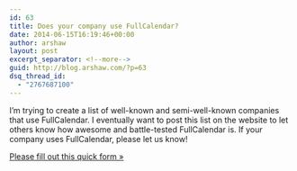 ```yaml
---
id: 63
title: Does your company use FullCalendar?
date: 2014-06-15T16:19:46+00:00
author: arshaw
layout: post
excerpt_separator: <!--more-->
guid: http://blog.arshaw.com/?p=63
dsq_thread_id:
  - "2767687100"
---
```

I&#8217;m trying to create a list of well-known and semi-well-known companies that use FullCalendar. I eventually want to post this list on the website to let others know how awesome and battle-tested FullCalendar is. If your company uses FullCalendar, please let us know!<!--more-->

[Please fill out this quick form »](https://docs.google.com/forms/d/e/1FAIpQLSf9mPTzy0tMSRN53y0CSnHLgS6uwlne2sK-tcwIbUZzs_LOUA/viewform)
